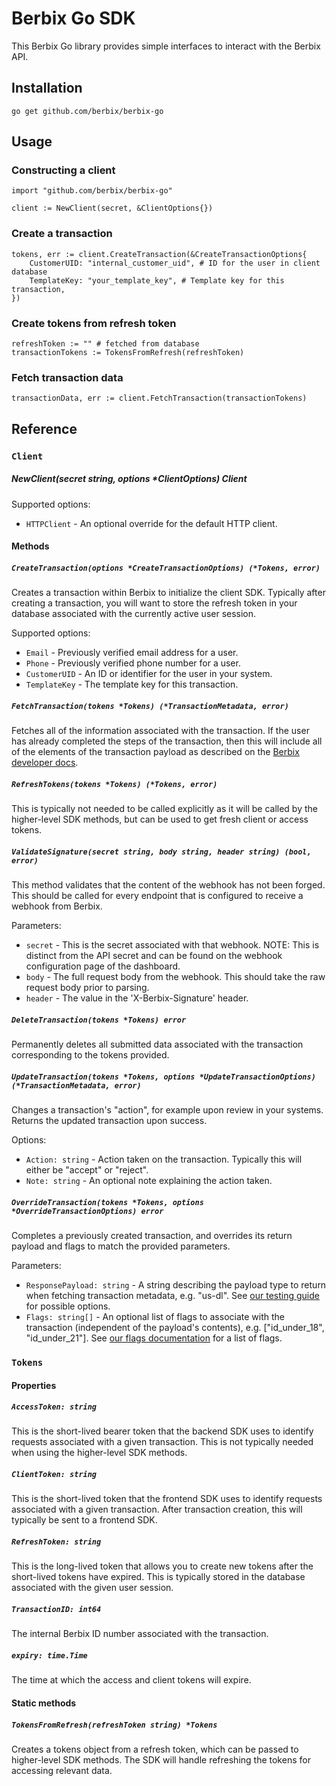 # Berbix Go SDK

This Berbix Go library provides simple interfaces to interact with the Berbix API.

## Installation

    go get github.com/berbix/berbix-go

## Usage

### Constructing a client

    import "github.com/berbix/berbix-go"
    
    client := NewClient(secret, &ClientOptions{})

### Create a transaction

    tokens, err := client.CreateTransaction(&CreateTransactionOptions{
        CustomerUID: "internal_customer_uid", # ID for the user in client database
        TemplateKey: "your_template_key", # Template key for this transaction,
    })

### Create tokens from refresh token

    refreshToken := "" # fetched from database
    transactionTokens := TokensFromRefresh(refreshToken)

### Fetch transaction data

    transactionData, err := client.FetchTransaction(transactionTokens)

## Reference

### `Client`

##### NewClient(secret string, options *ClientOptions) Client

Supported options:

- `HTTPClient` - An optional override for the default HTTP client.

#### Methods

##### `CreateTransaction(options *CreateTransactionOptions) (*Tokens, error)`

Creates a transaction within Berbix to initialize the client SDK. Typically after creating
a transaction, you will want to store the refresh token in your database associated with the
currently active user session.

Supported options:

- `Email` - Previously verified email address for a user.
- `Phone` - Previously verified phone number for a user.
- `CustomerUID` - An ID or identifier for the user in your system.
- `TemplateKey` - The template key for this transaction.

##### `FetchTransaction(tokens *Tokens) (*TransactionMetadata, error)`

Fetches all of the information associated with the transaction. If the user has already completed the steps of the transaction, then this will include all of the elements of the transaction payload as described on the [Berbix developer docs](https://developers.berbix.com).

##### `RefreshTokens(tokens *Tokens) (*Tokens, error)`

This is typically not needed to be called explicitly as it will be called by the higher-level
SDK methods, but can be used to get fresh client or access tokens.

##### `ValidateSignature(secret string, body string, header string) (bool, error)`

This method validates that the content of the webhook has not been forged. This should be called for every endpoint that is configured to receive a webhook from Berbix.

Parameters:

- `secret` - This is the secret associated with that webhook. NOTE: This is distinct from the API secret and can be found on the webhook configuration page of the dashboard.
- `body` - The full request body from the webhook. This should take the raw request body prior to parsing.
- `header` - The value in the 'X-Berbix-Signature' header.

##### `DeleteTransaction(tokens *Tokens) error`

Permanently deletes all submitted data associated with the transaction corresponding to the tokens provided.

##### `UpdateTransaction(tokens *Tokens, options *UpdateTransactionOptions) (*TransactionMetadata, error)`

Changes a transaction's "action", for example upon review in your systems. Returns the updated transaction upon success.

Options:

- `Action: string` - Action taken on the transaction. Typically this will either be "accept" or "reject".
- `Note: string` - An optional note explaining the action taken.

##### `OverrideTransaction(tokens *Tokens, options *OverrideTransactionOptions) error`

Completes a previously created transaction, and overrides its return payload and flags to match the provided parameters.

Parameters:

- `ResponsePayload: string` - A string describing the payload type to return when fetching transaction metadata, e.g. "us-dl". See [our testing guide](https://docs.berbix.com/docs/testing) for possible options.
- `Flags: string[]` - An optional list of flags to associate with the transaction (independent of the payload's contents), e.g. ["id_under_18", "id_under_21"]. See [our flags documentation](https://docs.berbix.com/docs/id-flags) for a list of flags.

### `Tokens`

#### Properties

##### `AccessToken: string`

This is the short-lived bearer token that the backend SDK uses to identify requests associated with a given transaction. This is not typically needed when using the higher-level SDK methods.

##### `ClientToken: string`

This is the short-lived token that the frontend SDK uses to identify requests associated with a given transaction. After transaction creation, this will typically be sent to a frontend SDK.

##### `RefreshToken: string`

This is the long-lived token that allows you to create new tokens after the short-lived tokens have expired. This is typically stored in the database associated with the given user session.

##### `TransactionID: int64`

The internal Berbix ID number associated with the transaction.

##### `expiry: time.Time`

The time at which the access and client tokens will expire.

#### Static methods

##### `TokensFromRefresh(refreshToken string) *Tokens`

Creates a tokens object from a refresh token, which can be passed to higher-level SDK methods. The SDK will handle refreshing the tokens for accessing relevant data.
